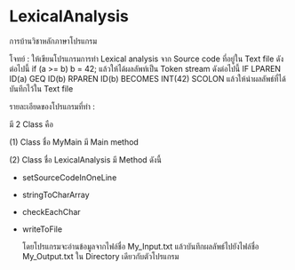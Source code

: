 # LexicalAnalysis


การบ้านวิชาหลักภาษาโปรแกรม

โจทย์ : ให้เขียนโปรแกรมการทำ Lexical analysis จาก Source code ที่อยู่ใน Text file ดังต่อไปนี้
 	      if (a >= b) b = 42;
 แล้วให้ได้ผลลัพท์เป็น Token stream ดังต่อไปนี้
      IF
      LPAREN
      ID(a)
      GEQ
      ID(b)
      RPAREN
      ID(b)
      BECOMES
      INT(42)
      SCOLON
แล้วให้นำผลลัพธ์ที่ได้บันทึกไว้ใน Text file

รายละเอียดของโปรแกรมที่ทำ : 

มี 2 Class คือ

(1)	Class ชื่อ MyMain
มี Main method

(2)	Class ชื่อ LexicalAnalysis
มี Method ดังนี้
-	setSourceCodeInOneLine
-	stringToCharArray
-	checkEachChar
-	writeToFile
       
      โดยโปรแกรมจะอ่านข้อมูลจากไฟล์ชื่อ My_Input.txt แล้วบันทึกผลลัพธ์ไปยังไฟล์ชื่อ My_Output.txt ใน Directory เดียวกับตัวโปรแกรม
